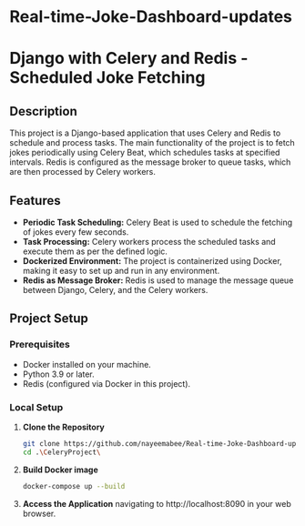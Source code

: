# Real-time-Joke-Dashboard-updates
# Django with Celery and Redis - Scheduled Joke Fetching

## Description

This project is a Django-based application that uses Celery and Redis to schedule and process tasks. The main functionality of the project is to fetch jokes periodically using Celery Beat, which schedules tasks at specified intervals. Redis is configured as the message broker to queue tasks, which are then processed by Celery workers. 

## Features
- **Periodic Task Scheduling:** Celery Beat is used to schedule the fetching of jokes every few seconds.
- **Task Processing:** Celery workers process the scheduled tasks and execute them as per the defined logic.
- **Dockerized Environment:** The project is containerized using Docker, making it easy to set up and run in any environment.
- **Redis as Message Broker:** Redis is used to manage the message queue between Django, Celery, and the Celery workers.

## Project Setup

### Prerequisites
- Docker installed on your machine.
- Python 3.9 or later.
- Redis (configured via Docker in this project).

### Local Setup

1. **Clone the Repository**
   ```bash
   git clone https://github.com/nayeemabee/Real-time-Joke-Dashboard-updates.git
   cd .\CeleryProject\
2. **Build Docker image**
   ```bash
   docker-compose up --build
4. **Access the Application**
    navigating to http://localhost:8090 in your web browser.
